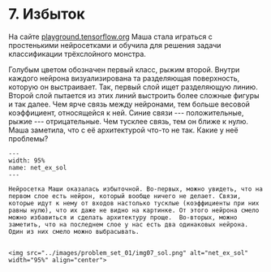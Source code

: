 # 7. Избыток

На сайте [playground.tensorflow.org](http://playground.tensorflow.org) Маша стала играться с простенькими нейросетками и  обучила для решения задачи классификации трёхслойного монстра. 

Голубым цветом обозначен первый класс, рыжим второй. Внутри каждого нейрона визуализирована та разделяющая поверхность, которую он выстраивает. Так, первый слой ищет разделяющую линию. Второй слой пытается из этих линий выстроить более сложные фигуры и так далее. Чем ярче связь между нейронами, тем больше весовой коэффициент, относящейся к ней. Синие связи --- положительные, рыжие --- отрицательные. Чем тусклее связь, тем он ближе к нулю. Маша заметила, что с её архитектурой что-то не так. Какие у неё проблемы?

```{figure} ../images/problem_set_01/img07_task.png
---
width: 95%
name: net_ex_sol
---
```

```{dropdown} Решение
Нейросетка Маши оказалась избыточной. Во-первых, можно увидеть, что на первом слое есть нейрон, который вообще ничего не делает. Связи, которые идут к нему от входов настолько тусклые (коэффициенты при них равны нулю), что их даже не видно на картинке. От этого нейрона смело можно избавиться и сделать архитектуру проще.  Во-вторых, можно заметить, что на последнем слое у нас есть два одинаковых нейрона. Один из них смело можно выбрасывать. 


<img src="../images/problem_set_01/img07_sol.png" alt="net_ex_sol" width="95%" align="center">

```
